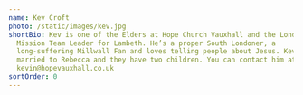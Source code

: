 ```yaml
---
name: Kev Croft
photo: /static/images/kev.jpg
shortBio: Kev is one of the Elders at Hope Church Vauxhall and the London City
  Mission Team Leader for Lambeth. He’s a proper South Londoner, a
  long-suffering Millwall Fan and loves telling people about Jesus. Kev is
  married to Rebecca and they have two children. You can contact him at
  kevin@hopevauxhall.co.uk
sortOrder: 0
---
```


